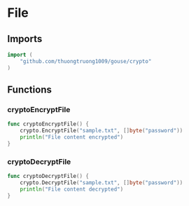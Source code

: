 # File

## Imports

```go
import (
	"github.com/thuongtruong1009/gouse/crypto"
)
```
## Functions


### cryptoEncryptFile

```go
func cryptoEncryptFile() {
	crypto.EncryptFile("sample.txt", []byte("password"))
	println("File content encrypted")
}
```

### cryptoDecryptFile

```go
func cryptoDecryptFile() {
	crypto.DecryptFile("sample.txt", []byte("password"))
	println("File content decrypted")
}
```

